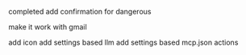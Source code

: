 completed
add confirmation for dangerous 


make it work with gmail

add icon
add settings based llm
add settings based mcp.json
actions

